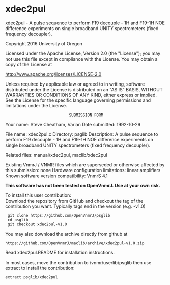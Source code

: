 # xdec2pul
 xdec2pul - A pulse sequence to perform F19 decouple - 1H and F19-1H NOE
 difference
 experiments on single broadband UNITY spectrometers (fixed frequency
 decoupler).

 Copyright 2016 University of Oregon

 Licensed under the Apache License, Version 2.0 (the "License");
 you may not use this file except in compliance with the License.
 You may obtain a copy of the License at

   http://www.apache.org/licenses/LICENSE-2.0

 Unless required by applicable law or agreed to in writing, software
 distributed under the License is distributed on an "AS IS" BASIS,
 WITHOUT WARRANTIES OR CONDITIONS OF ANY KIND, either express or implied.
 See the License for the specific language governing permissions and
 limitations under the License.

                                SUBMISSION FORM

Your name:      Steve Cheatham, Varian
Date submitted: 1992-10-29

File name:      xdec2pul.c
Directory:      psglib
Description:    A pulse sequence to perform F19 decouple - 1H and
                F19-1H NOE difference experiments on single broadband
                UNITY spectrometers (fixed frequency decoupler).

Related files:  manual/xdec2pul, maclib/xdec2pul

Existing VnmrJ / VNMR files which are superseded or
otherwise affected by this submission:  none
Hardware configuration limitations:     linear amplifiers
Known software version compatibility:   VnmrS 4.1

**This software has not been tested on OpenVnmrJ. Use at your own risk.**

To install this user contribution:  
Download the repository from GitHub and checkout the tag of the contribution you want.
Typically tags end in the version (e.g. -v1.0)

     git clone https://github.com/OpenVnmrJ/psglib  
     cd psglib  
     git checkout xdec2pul-v1.0


You may also download the archive directly from github at

    https://github.com/OpenVnmrJ/maclib/archive/xdec2pul-v1.0.zip

Read xdec2pul.README for installation instructions.

In most cases, move the contribution to /vnmr/userlib/psglib 
then use extract to install the contribution:  

    extract psglib/xdec2pul
